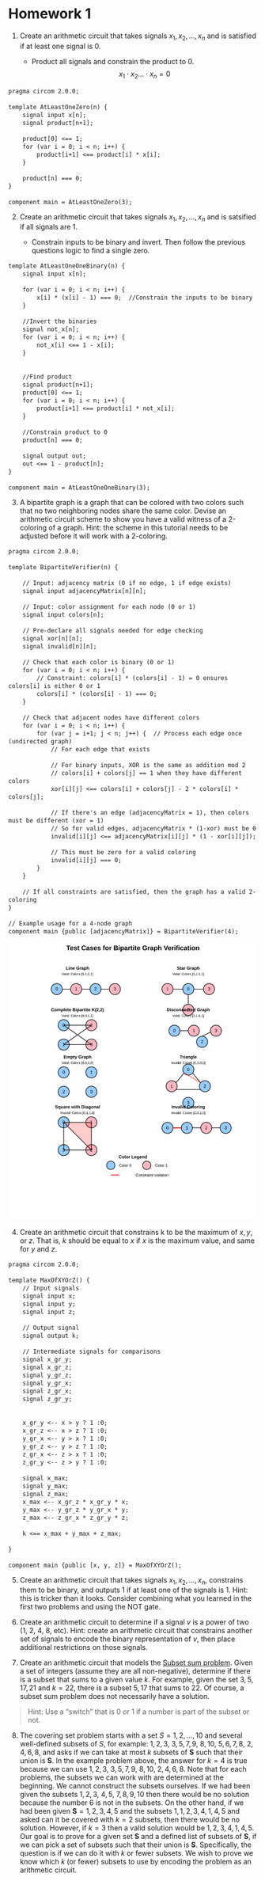 # Homework 1

1. Create an arithmetic circuit that takes signals $x_1, x_2, …, x_n$ and is satisfied if at least one signal is 0.

   - Product all signals and constrain the product to 0. $$x_1 \cdot x_2...\cdot x_n=0$$

```circom
pragma circom 2.0.0;

template AtLeastOneZero(n) {
    signal input x[n];
    signal product[n+1];

    product[0] <== 1;
    for (var i = 0; i < n; i++) {
        product[i+1] <== product[i] * x[i];
    }

    product[n] === 0;
}

component main = AtLeastOneZero(3);
```

2. Create an arithmetic circuit that takes signals $x_1, x_2, …, x_n$ and is satsified if all signals are 1.

   - Constrain inputs to be binary and invert. Then follow the previous questions logic to find a single zero.

```circom
template AtLeastOneOneBinary(n) {
    signal input x[n];

    for (var i = 0; i < n; i++) {
        x[i] * (x[i] - 1) === 0;  //Constrain the inputs to be binary
    }

    //Invert the binaries
    signal not_x[n];
    for (var i = 0; i < n; i++) {
        not_x[i] <== 1 - x[i];
    }


    //Find product
    signal product[n+1];
    product[0] <== 1;
    for (var i = 0; i < n; i++) {
        product[i+1] <== product[i] * not_x[i];
    }

    //Constrain product to 0
    product[n] === 0;

    signal output out;
    out <== 1 - product[n];
}

component main = AtLeastOneOneBinary(3);

```

3. A bipartite graph is a graph that can be colored with two colors such that no two neighboring nodes share the same color. Devise an arithmetic circuit scheme to show you have a valid witness of a 2-coloring of a graph. Hint: the scheme in this tutorial needs to be adjusted before it will work with a 2-coloring.

```circom
pragma circom 2.0.0;

template BipartiteVerifier(n) {

    // Input: adjacency matrix (0 if no edge, 1 if edge exists)
    signal input adjacencyMatrix[n][n];

    // Input: color assignment for each node (0 or 1)
    signal input colors[n];

    // Pre-declare all signals needed for edge checking
    signal xor[n][n];
    signal invalid[n][n];

    // Check that each color is binary (0 or 1)
    for (var i = 0; i < n; i++) {
        // Constraint: colors[i] * (colors[i] - 1) = 0 ensures colors[i] is either 0 or 1
        colors[i] * (colors[i] - 1) === 0;
    }

    // Check that adjacent nodes have different colors
    for (var i = 0; i < n; i++) {
        for (var j = i+1; j < n; j++) {  // Process each edge once (undirected graph)
            // For each edge that exists

            // For binary inputs, XOR is the same as addition mod 2
            // colors[i] + colors[j] == 1 when they have different colors
            xor[i][j] <== colors[i] + colors[j] - 2 * colors[i] * colors[j];

            // If there's an edge (adjacencyMatrix = 1), then colors must be different (xor = 1)
            // So for valid edges, adjacencyMatrix * (1-xor) must be 0
            invalid[i][j] <== adjacencyMatrix[i][j] * (1 - xor[i][j]);

            // This must be zero for a valid coloring
            invalid[i][j] === 0;
        }
    }

    // If all constraints are satisfied, then the graph has a valid 2-coloring
}

// Example usage for a 4-node graph
component main {public [adjacencyMatrix]} = BipartiteVerifier(4);

```

![BiPartite Graphs](../assets/bipartitegraphs.svg)

4. Create an arithmetic circuit that constrains k to be the maximum of $x, y$, or $z$. That is, $k$ should be equal to $x$ if $x$ is the maximum value, and same for $y$ and $z$.

```circom   
pragma circom 2.0.0;

template MaxOfXYOrZ() {
    // Input signals
    signal input x;
    signal input y;
    signal input z;

    // Output signal
    signal output k;

    // Intermediate signals for comparisons
    signal x_gr_y; 
    signal x_gr_z; 
    signal y_gr_z; 
    signal y_gr_x; 
    signal z_gr_x; 
    signal z_gr_y; 


    x_gr_y <-- x > y ? 1 :0;
    x_gr_z <-- x > z ? 1 :0;
    y_gr_x <-- y > x ? 1 :0;
    y_gr_z <-- y > z ? 1 :0;
    z_gr_x <-- z > x ? 1 :0;
    z_gr_y <-- z > y ? 1 :0;

    signal x_max;
    signal y_max;
    signal z_max;
    x_max <-- x_gr_z * x_gr_y * x;
    y_max <-- y_gr_z * y_gr_x * y;
    z_max <-- z_gr_x * z_gr_y * z;
    
    k <== x_max + y_max + z_max;

}

component main {public [x, y, z]} = MaxOfXYOrZ();
```

5. Create an arithmetic circuit that takes signals $x_1, x_2, …, x_n$, constrains them to be binary, and outputs 1 if at least one of the signals is 1. Hint: this is tricker than it looks. Consider combining what you learned in the first two problems and using the NOT gate.

6. Create an arithmetic circuit to determine if a signal $v$ is a power of two (1, 2, 4, 8, etc). Hint: create an arithmetic circuit that constrains another set of signals to encode the binary representation of $v$, then place additional restrictions on those signals.

7. Create an arithmetic circuit that models the [Subset sum problem](https://en.wikipedia.org/wiki/Subset_sum_problem). Given a set of integers (assume they are all non-negative), determine if there is a subset that sums to a given value $k$. For example, given the set ${3,5,17,21}$ and $k=22$, there is a subset ${5,17}$ that sums to $22$. Of course, a subset sum problem does not necessarily have a solution.

> Hint: Use a “switch” that is 0 or 1 if a number is part of the subset or not.

8. The covering set problem starts with a set $S={1,2,...,10}$ and several well-defined subsets of $S$, for example: ${1,2,3}$, ${3,5,7,9}$, ${8,10}$, ${5,6,7,8}$, ${2,4,6,8}$, and asks if we can take at most $k$ subsets of $\mathbf{S}$ such that their union is $\mathbf{S}$. In the example problem above, the answer for $k=4$ is true because we can use ${1,2,3}$, ${3,5,7,9}$, ${8,10}$, ${2,4,6,8}$. Note that for each problems, the subsets we can work with are determined at the beginning. We cannot construct the subsets ourselves. If we had been given the subsets ${1,2,3}$, ${4,5}$, ${7,8,9,10}$ then there would be no solution because the number $6$ is not in the subsets. On the other hand, if we had been given $\mathbf{S}={1,2,3,4,5}$ and the subsets ${1},{1,2},{3,4},{1,4,5}$ and asked can it be covered with $k=2$ subsets, then there would be no solution. However, if $k=3$ then a valid solution would be ${1,2},{3,4},{1,4,5}$. Our goal is to prove for a given set $\mathbf{S}$ and a defined list of subsets of $\mathbf{S}$, if we can pick a set of subsets such that their union is $\mathbf{S}$. Specifically, the question is if we can do it with $k$ or fewer subsets. We wish to prove we know which $k$ (or fewer) subsets to use by encoding the problem as an arithmetic circuit.
